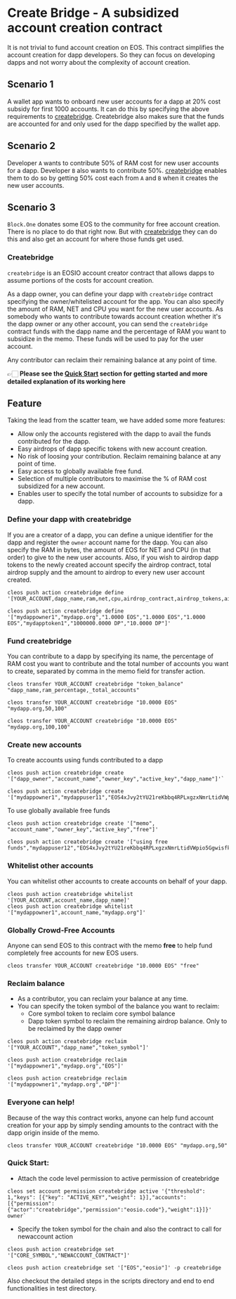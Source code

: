 
# Create Bridge - A subsidized account creation contract
It is not trivial to fund account creation on EOS. This contract simplifies the account creation for dapp developers.
So they can focus on developing dapps and not worry about the complexity of account creation.

## Scenario 1
A wallet app wants to onboard new user accounts for a dapp at 20% cost subsidy for first 1000 accounts. It can do this by specifying the above requirements to [createbridge](#Createbridge).
Createbridge also makes sure that the funds are accounted for and only used for the dapp specified by the wallet app. 

## Scenario 2
Developer `A` wants to contribute 50% of RAM cost for new user accounts for a dapp. Developer `B` also wants to contribute 50%.
[createbridge](#Createbridge) enables them to do so by getting 50% cost each from `A` and `B` when it creates the new user accounts.

## Scenario 3
`Block.One` donates some EOS to the community for free account creation. There is no place to do that right now. But with [createbridge](#Createbridge) they can do this and also get an account for where those funds get used.

### Createbridge
`createbridge` is an EOSIO account creator contract that allows dapps to assume portions of the costs for account creation.

As a dapp owner, you can define your dapp with `createbridge` contract specifying the owner/whitelisted account for the app. You can also specify the amount of RAM, NET and CPU you want for the new user accounts. 
As somebody who wants to contribute towards account creation whether it's the dapp owner or any other account, you can send the `createbridge` contract funds with the dapp name and the percentage of RAM you want to subsidize in the memo. These funds will be used to pay for the user account.

Any contributor can reclaim their remaining balance at any point of time.

👉🏻 **Please see the [Quick Start](#quick-start) section for getting started and more detailed explanation of its working here**

## Feature
Taking the lead from the scatter team, we have added some more features:
- Allow only the accounts registered with the dapp to avail the funds contributed for the dapp.
- Easy airdrops of dapp specific tokens with new account creation.
- No risk of loosing your contribution. Reclaim remaining balance at any point of time.
- Easy access to globally available free fund.
- Selection of multiple contributors to maximise the % of RAM cost subsidized for a new account.
- Enables user to specify the total number of accounts to subsidize for a dapp.

### Define your dapp with createbridge

If you are a creator of a dapp, you can define a unique identifier for the dapp and register the `owner` account name for the dapp. 
You can also specify the RAM in bytes, the amount of EOS for NET and CPU (in that order) to give to the new user accounts. 
Also, if you wish to airdrop dapp tokens to the newly created account specify the airdrop contract, total airdrop supply
and the amount to airdrop to every new user account created. 
```
cleos push action createbridge define '[YOUR_ACCOUNT,dapp_name,ram,net,cpu,airdrop_contract,airdrop_tokens,airdrop_limit]'

cleos push action createbridge define '["mydappowner1","mydapp.org","1.0000 EOS","1.0000 EOS","1.0000 EOS","mydapptoken1","1000000.0000 DP","10.0000 DP"]'
```
### Fund createbridge

You can contribute to a dapp by specifying its name, the percentage of RAM cost you want to contribute and the total number of accounts you want to create, separated by comma in the memo field for transfer action.
```
cleos transfer YOUR_ACCOUNT createbridge "token_balance" "dapp_name,ram_percentage,_total_accounts"

cleos transfer YOUR_ACCOUNT createbridge "10.0000 EOS" "mydapp.org,50,100"

cleos transfer YOUR_ACCOUNT createbridge "10.0000 EOS" "mydapp.org,100,100"
```

### Create new accounts
To create accounts using funds contributed to a dapp
```
cleos push action createbridge create '["dapp_owner","account_name","owner_key","active_key","dapp_name"]'`

cleos push action createbridge create '["mydappowner1","mydappuser11","EOS4xJvy2tYU21reKbbq4RPLxgzxNmrLtidVWpio5Ggwisfkgzg2L","EOS4xJvy2tYU21reKbbq4RPLxgzxNmrLtidVWpio5Ggwisfkgzg2L","mydapp.org"]'
```

To use globally available free funds
```
cleos push action createbridge create '["memo", "account_name","owner_key","active_key","free"]'
```
```
cleos push action createbridge create '["using free funds","mydappuser12","EOS4xJvy2tYU21reKbbq4RPLxgzxNmrLtidVWpio5Ggwisfkgzg2L","EOS4xJvy2tYU21reKbbq4RPLxgzxNmrLtidVWpio5Ggwisfkgzg2L","free"]'
```

### Whitelist other accounts

You can whitelist other accounts to create accounts on behalf of your dapp.
```
cleos push action createbridge whitelist '[YOUR_ACCOUNT,account_name,dapp_name]'
cleos push action createbridge whitelist '["mydappowner1",account_name,"mydapp.org"]'
```

### Globally Crowd-Free Accounts

Anyone can send EOS to this contract with the memo __free__ to help fund completely free accounts for new EOS users.
```
cleos transfer YOUR_ACCOUNT createbridge "10.0000 EOS" "free"
```

### Reclaim balance
- As a contributor, you can reclaim your balance at any time.
- You can specify the token symbol of the balance you want to reclaim:
    - Core symbol token to reclaim core symbol balance
    - Dapp token symbol to reclaim the remaining airdrop balance. Only to be reclaimed by the dapp owner
```
cleos push action createbridge reclaim '["YOUR_ACCOUNT","dapp_name","token_symbol"]'

cleos push action createbridge reclaim '["mydappowner1","mydapp.org","EOS"]'

cleos push action createbridge reclaim '["mydappowner1","mydapp.org","DP"]'
```

### Everyone can help!

Because of the way this contract works, anyone can help fund account creation for your app by simply sending amounts
to the contract with the dapp origin inside of the memo.
```
cleos transfer YOUR_ACCOUNT createbridge "10.0000 EOS" "mydapp.org,50"
```

### Quick Start:
- Attach the code level permission to active permission of createbridge
```
cleos set account permission createbridge active '{"threshold": 1,"keys": [{"key": "ACTIVE_KEY","weight": 1}],"accounts": [{"permission":{"actor":"createbridge","permission":"eosio.code"},"weight":1}]}' owner`
```
- Specify the token symbol for the chain and also the contract to call for newaccount action
```
cleos push action createbridge set '["CORE_SYMBOL","NEWACCOUNT_CONTRACT"]'

cleos push action createbridge set '["EOS","eosio"]' -p createbridge
```

Also checkout the detailed steps in the scripts directory and end to end functionalities in test directory.
